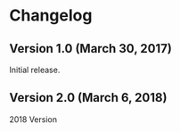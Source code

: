 # Changelog

## Version 1.0 (March 30, 2017)

Initial release.

## Version 2.0 (March 6, 2018)

2018 Version